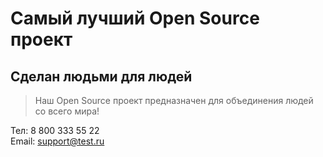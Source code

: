 # Самый лучший Open Source проект

## Сделан людьми для людей

> Наш Open Source проект предназначен для объединения людей со всего мира!  
    

Тел: 8 800 333 55 22  
Email: support@test.ru